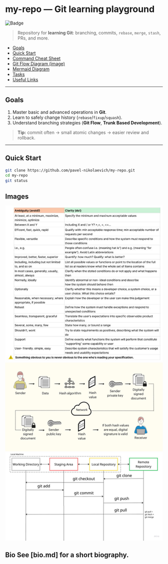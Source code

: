 # my-repo — Git learning playground

![Badge](https://img.shields.io/badge/Git-learning-orange)
> Repository for **learning Git**: branching, commits, `rebase`, `merge`, `stash`, PRs, and more.

- [Goals](#goals)
- [Quick Start](#quick-start)
- [Command Cheat Sheet](#command-cheat-sheet)
- [Git Flow Diagram (image)](#git-flow-diagram-image)
- [Mermaid Diagram](#mermaid-diagram)
- [Tasks](#tasks)
- [Useful Links](#useful-links)

---

## Goals
1. Master basic and advanced operations in **Git**.
2. Learn to safely change history (`rebase`/`fixup`/`squash`).
3. Understand branching strategies (**Git Flow**, **Trunk Based Development**).

> **Tip:** commit often → small atomic changes → easier review and rollback.

---

## Quick Start
```bash
git clone https://github.com/pavel-nikolaevich/my-repo.git
cd my-repo
git status
```
## Images
![Ambiguity — avoid](<img/Ambiguity(avoid).jpeg>)
![Digital signature](img/digital_signature.png)
![Git flow stages](img/git-flow-stages.png)

## Bio See [bio.md] for a short biography.
